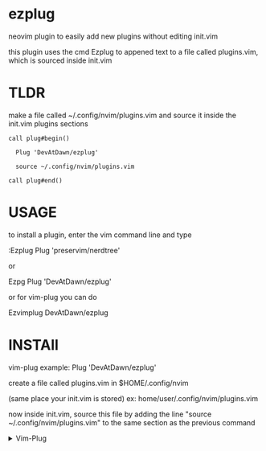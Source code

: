 # ezplug
neovim plugin to easily add new plugins without editing init.vim

this plugin uses the cmd Ezplug to appened text to a file called plugins.vim, which is sourced inside init.vim

# TLDR
make a file called ~/.config/nvim/plugins.vim and source it inside the init.vim plugins sections 
```vim
call plug#begin()

  Plug 'DevAtDawn/ezplug'
  
  source ~/.config/nvim/plugins.vim
  
call plug#end()
```

# USAGE
to install a plugin, enter the vim command line and type

:Ezplug Plug 'preservim/nerdtree'

or

Ezpg Plug 'DevAtDawn/ezplug'

or for vim-plug you can do

Ezvimplug DevAtDawn/ezplug

# INSTAll
vim-plug example: Plug 'DevAtDawn/ezplug'

create a file called plugins.vim in $HOME/.config/nvim

(same place your init.vim is stored) ex: home/user/.config/nvim/plugins.vim
  
now inside init.vim, source this file by adding the line "source ~/.config/nvim/plugins.vim" to the same section as the previous command

  <details>
  <summary>Vim-Plug</summary>

1. Install Vim-Plug, according to its instructions.
1. Add the following text to your `vimrc`.
```vim
call plug#begin()
  Plug 'DevAtDawn/ezplug'
  source ~/.config/nvim/plugins.vim
call plug#end()
```
1. Restart Vim, and run the `:PlugInstall` statement to install your plugins.
</details>
  
